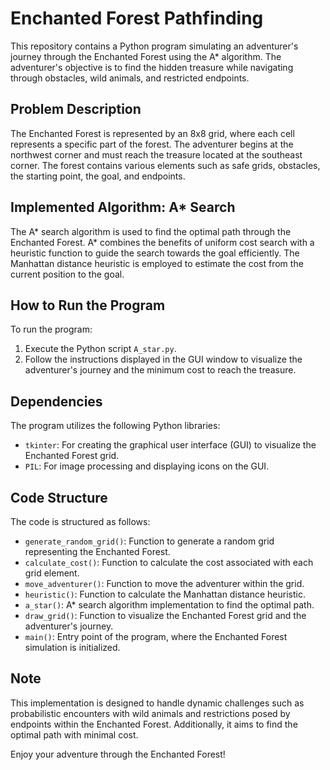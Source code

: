 # Enchanted Forest Pathfinding

This repository contains a Python program simulating an adventurer's journey through the Enchanted Forest using the A* algorithm. The adventurer's objective is to find the hidden treasure while navigating through obstacles, wild animals, and restricted endpoints.

## Problem Description

The Enchanted Forest is represented by an 8x8 grid, where each cell represents a specific part of the forest. The adventurer begins at the northwest corner and must reach the treasure located at the southeast corner. The forest contains various elements such as safe grids, obstacles, the starting point, the goal, and endpoints.

## Implemented Algorithm: A* Search

The A* search algorithm is used to find the optimal path through the Enchanted Forest. A* combines the benefits of uniform cost search with a heuristic function to guide the search towards the goal efficiently. The Manhattan distance heuristic is employed to estimate the cost from the current position to the goal.

## How to Run the Program

To run the program:

1. Execute the Python script `A_star.py`.
2. Follow the instructions displayed in the GUI window to visualize the adventurer's journey and the minimum cost to reach the treasure.

## Dependencies

The program utilizes the following Python libraries:

- `tkinter`: For creating the graphical user interface (GUI) to visualize the Enchanted Forest grid.
- `PIL`: For image processing and displaying icons on the GUI.

## Code Structure

The code is structured as follows:

- `generate_random_grid()`: Function to generate a random grid representing the Enchanted Forest.
- `calculate_cost()`: Function to calculate the cost associated with each grid element.
- `move_adventurer()`: Function to move the adventurer within the grid.
- `heuristic()`: Function to calculate the Manhattan distance heuristic.
- `a_star()`: A* search algorithm implementation to find the optimal path.
- `draw_grid()`: Function to visualize the Enchanted Forest grid and the adventurer's journey.
- `main()`: Entry point of the program, where the Enchanted Forest simulation is initialized.

## Note

This implementation is designed to handle dynamic challenges such as probabilistic encounters with wild animals and restrictions posed by endpoints within the Enchanted Forest. Additionally, it aims to find the optimal path with minimal cost.

Enjoy your adventure through the Enchanted Forest!
